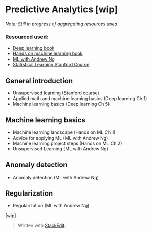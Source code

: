 
# Predictive Analytics [wip]

*Note: Still in progress of aggregating resources used*

### Resourced used:
- [Deep learning book](https://github.com/janishar/mit-deep-learning-book-pdf)
- [Hands on machine learning book](https://www.amazon.com/_/dp/1491962291)
- [ML with Andrew Ng](https://www.class-central.com/mooc/835/coursera-machine-learning)
- [Statistical Learning Stanford Course](http://online.stanford.edu/course/statistical-learning-self-paced)

## General introduction
- Unsupervised learning (Stanford course)
- Applied math and machine learning basics (Deep learning Ch 1)
- Machine learning basics (Deep learning Ch 5)

## Machine learning basics
- Machine learning landscape (Hands on ML Ch 1)
- Advice for applying ML (ML with Andrew Ng)
- Machine learning project steps (Hands on ML Ch 2)
- Unsupervised Learning (ML with Andrew Ng)

## Anomaly detection
- Anomaly detection (ML with Andrew Ng)

## Regularization
- Regularization (ML with Andrew Ng)

[wip]

> Written with [StackEdit](https://stackedit.io/).
<!--stackedit_data:
eyJoaXN0b3J5IjpbMjQ2ODU5MzI1LC0xODAyNzUxOTY1LDczMD
k5ODExNl19
-->